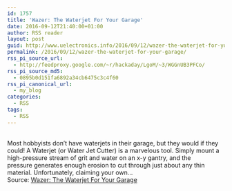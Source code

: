 ```yaml
---
id: 1757
title: 'Wazer: The Waterjet For Your Garage'
date: 2016-09-12T21:40:00+01:00
author: RSS reader
layout: post
guid: http://www.uelectronics.info/2016/09/12/wazer-the-waterjet-for-your-garage/
permalink: /2016/09/12/wazer-the-waterjet-for-your-garage/
rss_pi_source_url:
  - http://feedproxy.google.com/~r/hackaday/LgoM/~3/WGGnUB3PFCo/
rss_pi_source_md5:
  - 0895b0d151fa6892a34cb6475c3c4f60
rss_pi_canonical_url:
  - my_blog
categories:
  - RSS
tags:
  - RSS
---
```

&#013;  
Most hobbyists don’t have waterjets in their garage, but they would if they could! A Waterjet (or Water Jet Cutter) is a marvelous tool. Simply mount a high-pressure stream of grit and water on an x-y gantry, and the pressure generates enough erosion to cut through just about any thin material. Unfortunately, claiming your own…&#013;  
Source: <a href="http://feedproxy.google.com/~r/hackaday/LgoM/~3/WGGnUB3PFCo/" target="_blank">Wazer: The Waterjet For Your Garage</a>